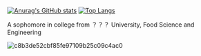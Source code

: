 [![Anurag's GitHub stats](https://github-readme-stats.vercel.app/api?username=QDcvd&theme=radical)](https://github.com/anuraghazra/github-readme-stats)
[![Top Langs](https://github-readme-stats.vercel.app/api/top-langs/?username=QDcvd&layout=compact&theme=radical)](https://github.com/anuraghazra/github-readme-stats)

A sophomore in college from ？？？ University, Food Science and Engineering

![c8b3de52cbf85fe97109b25c09c4ac0](https://user-images.githubusercontent.com/54057111/120893400-bbc19080-c645-11eb-8f99-2bb6c33f30cd.jpg)
